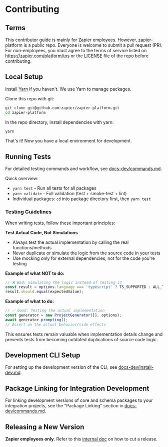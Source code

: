 # Contributing

## Terms

This contributor guide is mainly for Zapier employees. However, zapier-platform is a
public repo. Everyone is welcome to submit a pull request (PR). For non-employees, you
must agree to the terms of service listed on https://zapier.com/platform/tos or the
[LICENSE][license] file of the repo before contributing.

## Local Setup

Install [Yarn][yarn] if you haven't. We use Yarn to manage packages.

Clone this repo with git:

```bash
git clone git@github.com:zapier/zapier-platform.git
cd zapier-platform
```

In the repo directory, install dependencies with yarn:

```bash
yarn
```

That's it! Now you have a local environment for development.

## Running Tests

For detailed testing commands and workflow, see [docs-dev/commands.md](docs-dev/commands.md).

Quick overview:
- `yarn test` - Run all tests for all packages
- `yarn validate` - Full validation (test + smoke-test + lint)
- Individual packages: `cd` into package directory first, then `yarn test`

### Testing Guidelines

When writing tests, follow these important principles:

**Test Actual Code, Not Simulations**
- Always test the actual implementation by calling the real functions/methods
- Never duplicate or simulate the logic from the source code in your tests
- Use mocking only for external dependencies, not for the code you're testing

**Example of what NOT to do:**
```javascript
// ❌ Bad: Simulating the logic instead of testing it
const result = options.language === 'typescript' ? TS_SUPPORTED : ALL_TEMPLATES;
result.should.equal(expectedValue);
```

**Example of what to do:**
```javascript
// ✅ Good: Testing the actual implementation
const generator = new ProjectGenerator([], options);
await generator.prompting();
// Assert on the actual behavior/side effects
```

This ensures tests remain valuable when implementation details change and prevents tests from becoming outdated duplications of source code logic.

## Development CLI Setup

For setting up the development version of the CLI, see [docs-dev/install-dev.md](docs-dev/install-dev.md).

## Package Linking for Integration Development

For linking development versions of core and schema packages to your integration projects, see the "Package Linking" section in [docs-dev/commands.md](docs-dev/commands.md).

## Releasing a New Version

**Zapier employees only.** Refer to this [internal doc][releasing] on how to cut a release.


[license]: https://github.com/zapier/zapier-platform/blob/main/LICENSE
[yarn]: https://yarnpkg.com
[ci]: https://github.com/zapier/zapier-platform/actions/workflows/ci.yaml
[releasing]: https://coda.io/d/_di0MgBhlCWf/Releasing-a-New-zapier-platform-Version_su5eD
[mocha-only]: https://mochajs.org/#exclusive-tests
[yarn-link]: https://classic.yarnpkg.com/en/docs/cli/link
